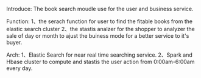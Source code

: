 
Introduce:
The book search moudle use for the user and  business service.

Function:
1、the serach function for user to find the fitable books from  the elastic search cluster 
2、the stastis analzer for the shopper to analyzer the sale of day or month to ajust the buiness mode for a better  service to it's buyer.

Arch:
1、Elastic Search for near real time searching service.
2、Spark and Hbase cluster to compute and stastis the user action from 0:00am-6:00am every day.
